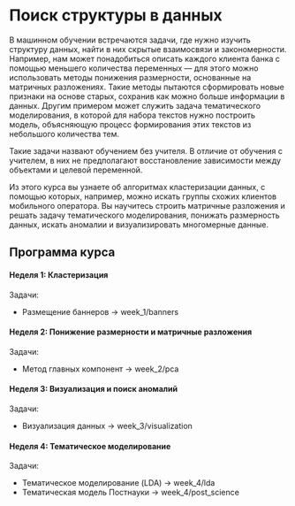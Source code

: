 # Поиск структуры в данных

В машинном обучении встречаются задачи, где нужно изучить структуру данных, найти в них скрытые взаимосвязи и закономерности. Например, нам может понадобиться описать каждого клиента банка с помощью меньшего количества переменных — для этого можно использовать методы понижения размерности, основанные на матричных разложениях. Такие методы пытаются сформировать новые признаки на основе старых, сохранив как можно больше информации в данных. Другим примером может служить задача тематического моделирования, в которой для набора текстов нужно построить модель, объясняющую процесс формирования этих текстов из небольшого количества тем.

Такие задачи назвают обучением без учителя. В отличие от обучения с учителем, в них не предполагают восстановление зависимости между объектами и целевой переменной. 

Из этого курса вы узнаете об алгоритмах кластеризации данных, с помощью которых, например, можно искать группы схожих клиентов мобильного оператора. Вы научитесь строить матричные разложения и решать задачу тематического моделирования, понижать размерность данных, искать аномалии и визуализировать многомерные данные.

## Программа курса

#### Неделя 1: Кластеризация
Задачи:
* Размещение баннеров -> week_1/banners

#### Неделя 2: Понижение размерности и матричные разложения
Задачи:
* Метод главных компонент -> week_2/pca

#### Неделя 3: Визуализация и поиск аномалий
Задачи:
* Визуализация данных -> week_3/visualization

#### Неделя 4: Тематическое моделирование
Задачи:
* Тематическое моделирование (LDA) -> week_4/lda
* Тематическая модель Постнауки -> week_4/post_science
